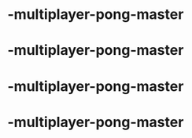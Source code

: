 # -multiplayer-pong-master
# -multiplayer-pong-master
# -multiplayer-pong-master
# -multiplayer-pong-master
